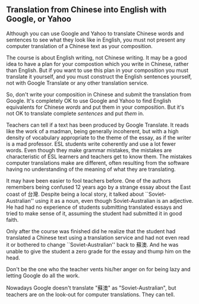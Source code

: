 ## Translation from Chinese into English with Google, or Yahoo

Although you can use Google and Yahoo to translate Chinese words and sentences to see what they look like in English, you must not present any computer translation of a Chinese text as your composition.

The course is about English writing, not Chinese writing. It may be a good idea to have a plan for your compostion which you write in Chinese, rather than English. But if you want to use this plan in your composition you must translate it yourself, and you must construct the English sentences yourself, not with Google Translate or any other translation service.

So, don't write your composition in Chinese and submit the translation from Google. It's completely OK to use Google and Yahoo to find English equivalents for Chinese *words* and put them in your composition. But it's not OK to translate complete *sentences* and put *them* in.

Teachers can tell if a text has been produced by Google Translate. It reads like the work of a madman, being generally incoherent, but with a high density of vocabulary appropriate to the theme of the essay, as if the writer is a mad professor. ESL students write coherently and use a lot fewer words. Even though they make grammar mistakes, the mistakes are characteristic of ESL learners and teachers get to know them. The mistakes computer translations make are different, often resulting from the software having no understanding of the meaning of what they are translating.

It may have been easier to fool teachers before. One of the authors remembers being confused 12 years ago by a strange essay about the East coast of 台灣. Despite being a local story, it talked about ``Soviet-Australian'' using it as a noun, even though Soviet-Australian is an adjective. He had had no experience of students submitting translated essays and tried to make sense of it, assuming the student had submitted it in good faith.

Only after the course was finished did he realize that the student had translated a Chinese text using a translation service and had not even read it or bothered to change ``Soviet-Australian'' back to 蘇澳. And he was unable to give the student a zero grade for the essay and thump him on the head.

Don't be the one who the teacher vents his/her anger on for being lazy and letting Google do all the work.

Nowadays Google doesn't translate "蘇澳" as "Soviet-Australian", but teachers are on the look-out for computer translations. They can tell. 
